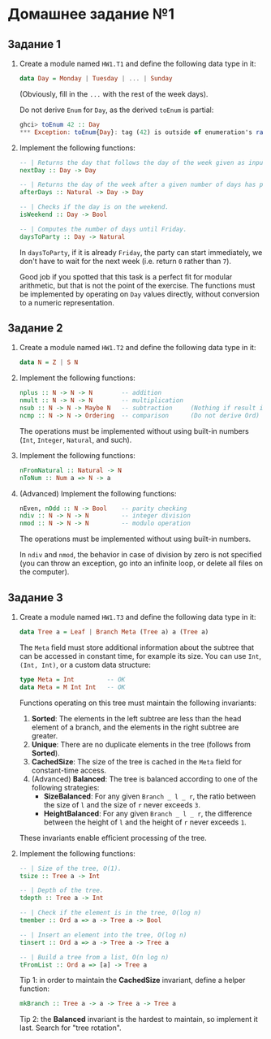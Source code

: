 # Домашнее задание №1

## Задание 1

1. Create a module named `HW1.T1` and define the following data type in it:

    ```haskell
    data Day = Monday | Tuesday | ... | Sunday
    ```

    (Obviously, fill in the `...` with the rest of the week days).

    Do not derive `Enum` for `Day`, as the derived `toEnum` is partial:

    ```haskell
    ghci> toEnum 42 :: Day
    *** Exception: toEnum{Day}: tag (42) is outside of enumeration's range (0,6)
    ```

2. Implement the following functions:

    ```haskell
    -- | Returns the day that follows the day of the week given as input.
    nextDay :: Day -> Day

    -- | Returns the day of the week after a given number of days has passed.
    afterDays :: Natural -> Day -> Day

    -- | Checks if the day is on the weekend.
    isWeekend :: Day -> Bool

    -- | Computes the number of days until Friday.
    daysToParty :: Day -> Natural
    ```

    In `daysToParty`, if it is already `Friday`, the party can start immediately, we don't have to wait for the next week (i.e. return `0` rather than `7`).

    Good job if you spotted that this task is a perfect fit for modular arithmetic, but that is not the point of the exercise. The functions must be implemented by operating on `Day` values directly, without conversion to a numeric representation.

## Задание 2

1. Create a module named `HW1.T2` and define the following data type in it:

    ```haskell
    data N = Z | S N
    ```

2. Implement the following functions:

    ```haskell
    nplus :: N -> N -> N        -- addition
    nmult :: N -> N -> N        -- multiplication
    nsub :: N -> N -> Maybe N   -- subtraction     (Nothing if result is negative)
    ncmp :: N -> N -> Ordering  -- comparison      (Do not derive Ord)
    ```

    The operations must be implemented without using built-in numbers (`Int`, `Integer`, `Natural`, and such).

3. Implement the following functions:

    ```haskell
    nFromNatural :: Natural -> N
    nToNum :: Num a => N -> a
    ```

4. (Advanced) Implement the following functions:

    ```haskell
    nEven, nOdd :: N -> Bool    -- parity checking
    ndiv :: N -> N -> N         -- integer division
    nmod :: N -> N -> N         -- modulo operation
    ```

    The operations must be implemented without using built-in numbers.

    In `ndiv` and `nmod`, the behavior in case of division by zero is not specified (you can throw an exception, go into an infinite loop, or delete all files on the computer).

## Задание 3

1. Create a module named `HW1.T3` and define the following data type in it:

    ```haskell
    data Tree a = Leaf | Branch Meta (Tree a) a (Tree a)
    ```

    The `Meta` field must store additional information about the subtree that can be accessed in constant time, for example its size. You can use `Int`, `(Int, Int)`, or a custom data structure:

    ```haskell
    type Meta = Int         -- OK
    data Meta = M Int Int   -- OK
    ```

    Functions operating on this tree must maintain the following invariants:

    1. **Sorted**: The elements in the left subtree are less than the head element of a branch, and the elements in the right subtree are greater.
    2. **Unique**: There are no duplicate elements in the tree (follows from **Sorted**).
    3. **CachedSize**: The size of the tree is cached in the `Meta` field for constant-time access.
    4. (Advanced) **Balanced**: The tree is balanced according to one of the following strategies:
        * **SizeBalanced**: For any given `Branch _ l _ r`, the ratio between the size of `l` and the size of `r` never exceeds `3`.
        * **HeightBalanced**: For any given `Branch _ l _ r`, the difference between the height of `l` and the height of `r` never exceeds `1`.

    These invariants enable efficient processing of the tree.

2. Implement the following functions:

    ```haskell
    -- | Size of the tree, O(1).
    tsize :: Tree a -> Int

    -- | Depth of the tree.
    tdepth :: Tree a -> Int

    -- | Check if the element is in the tree, O(log n)
    tmember :: Ord a => a -> Tree a -> Bool

    -- | Insert an element into the tree, O(log n)
    tinsert :: Ord a => a -> Tree a -> Tree a

    -- | Build a tree from a list, O(n log n)
    tFromList :: Ord a => [a] -> Tree a
    ```

    Tip 1: in order to maintain the **CachedSize** invariant, define a helper function:

    ```haskell
    mkBranch :: Tree a -> a -> Tree a -> Tree a
    ```

    Tip 2: the **Balanced** invariant is the hardest to maintain, so implement it last. Search for "tree rotation".
